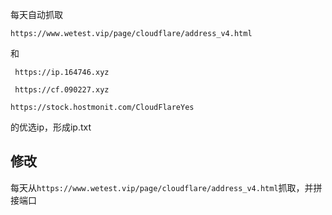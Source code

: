 每天自动抓取
```
https://www.wetest.vip/page/cloudflare/address_v4.html
```
和
```
 https://ip.164746.xyz
```
```
 https://cf.090227.xyz
```
```
https://stock.hostmonit.com/CloudFlareYes
```
的优选ip，形成ip.txt 


## 修改
每天从`https://www.wetest.vip/page/cloudflare/address_v4.html`抓取，并拼接端口
